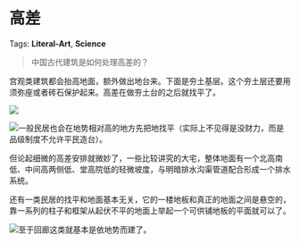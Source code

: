 # 高差

Tags: **Literal-Art**, **Science**

> 中国古代建筑是如何处理高差的？



宫观类建筑都会抬高地面，额外做出地台来。下面是夯土基层。这个夯土层还要用须弥座或者砖石保护起来。高差在做夯土台的之后就找平了。

![](https://pic2.zhimg.com/50/v2-c0dd8c9fbfacf857673f262a35b51ad4_720w.jpg?source=1940ef5c)  


![](https://pic1.zhimg.com/50/v2-144521190584e25b0154a1a1129d805b_720w.jpg?source=1940ef5c)一般民居也会在地势相对高的地方先把地找平（实际上不见得是没财力，而是品级制度不允许平民造台）。

但论起细微的高差安排就微妙了，一些比较讲究的大宅，整体地面有一个北高南低、中间高两侧低、堂高院低的轻微坡度，与明暗排水沟渠管道配合形成一个排水系统。

还有一类民居的找平和地面基本无关，它的一楼地板和真正的地面之间是悬空的，靠一系列的柱子和框架从起伏不平的地面上举起一个可供铺地板的平面就可以了。

![](https://pic3.zhimg.com/50/v2-836504e79eddf17d35000d48e4fdd54b_720w.jpg?source=1940ef5c)至于回廊这类就基本是依地势而建了。



